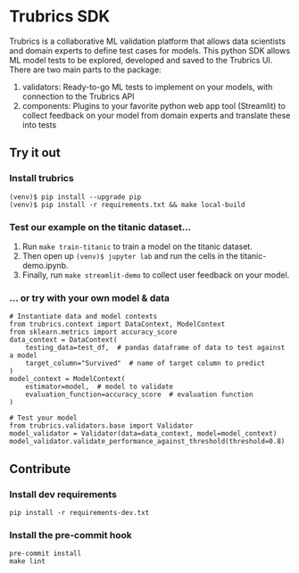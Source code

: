 # Trubrics SDK

Trubrics is a collaborative ML validation platform that allows data scientists and domain experts to define test cases for models. This python SDK allows ML model tests to be explored, developed and saved to the Trubrics UI. There are two main parts to the package:
1. validators: Ready-to-go ML tests to implement on your models, with connection to the Trubrics API
2. components: Plugins to your favorite python web app tool (Streamlit) to collect feedback on your model from domain experts and translate these into tests

## Try it out
### Install trubrics
```
(venv)$ pip install --upgrade pip
(venv)$ pip install -r requirements.txt && make local-build
```
### Test our example on the titanic dataset...
1. Run `make train-titanic` to train a model on the titanic dataset.
2. Then open up `(venv)$ jupyter lab` and run the cells in the titanic-demo.ipynb.
3. Finally, run `make streamlit-demo` to collect user feedback on your model.

### ... or try with your own model & data
```
# Instantiate data and model contexts
from trubrics.context import DataContext, ModelContext
from sklearn.metrics import accuracy_score
data_context = DataContext(
    testing_data=test_df,  # pandas dataframe of data to test against a model
    target_column="Survived"  # name of target column to predict
)
model_context = ModelContext(
    estimator=model,  # model to validate
    evaluation_function=accuracy_score  # evaluation function
)

# Test your model
from trubrics.validators.base import Validator
model_validator = Validator(data=data_context, model=model_context)
model_validator.validate_performance_against_threshold(threshold=0.8)
```

## Contribute
### Install dev requirements
```
pip install -r requirements-dev.txt
```
### Install the pre-commit hook
```
pre-commit install
make lint
```
